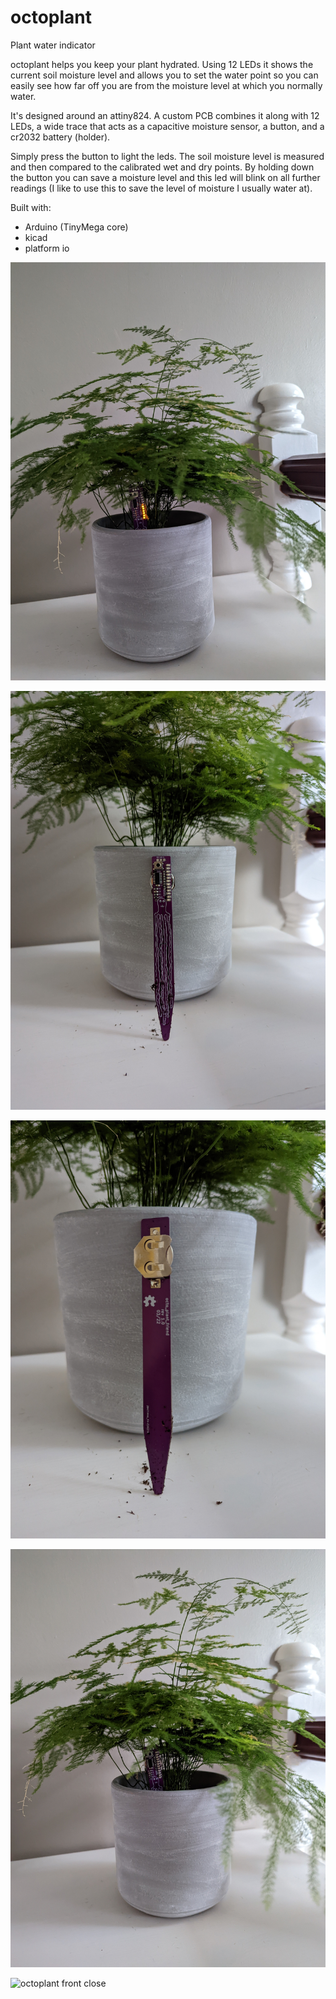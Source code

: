 # octoplant
Plant water indicator

octoplant helps you keep your plant hydrated. Using 12 LEDs it shows the current soil moisture level and allows you to set the water point so you can easily see how far off you are from the moisture level at which you normally water.

It's designed around an attiny824. A custom PCB combines it along with 12 LEDs, a wide trace that acts as a capacitive moisture sensor, a button, and a cr2032 battery (holder).

Simply press the button to light the leds. The soil moisture level is measured and then compared to the calibrated wet and dry points. By holding down the button you can save a moisture level and this led will blink on all further readings (I like to use this to save the level of moisture I usually water at). 

Built with:
 - Arduino (TinyMega core)
 - kicad
 - platform io

![octoplant in an aparagus fern](/images/light_in_plant.jpg)

![octoplant front wide](/images/front_wide.jpg)

![octoplant back wide](/images/back.jpg)

![octoplant front wide off](/images/off_in_plant.jpg)

![octoplant front close](/images/front_close.jpg)